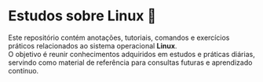 # Estudos sobre Linux 🐧

Este repositório contém anotações, tutoriais, comandos e exercícios práticos relacionados ao sistema operacional **Linux**.  
O objetivo é reunir conhecimentos adquiridos em estudos e práticas diárias, servindo como material de referência para consultas futuras e aprendizado contínuo.
